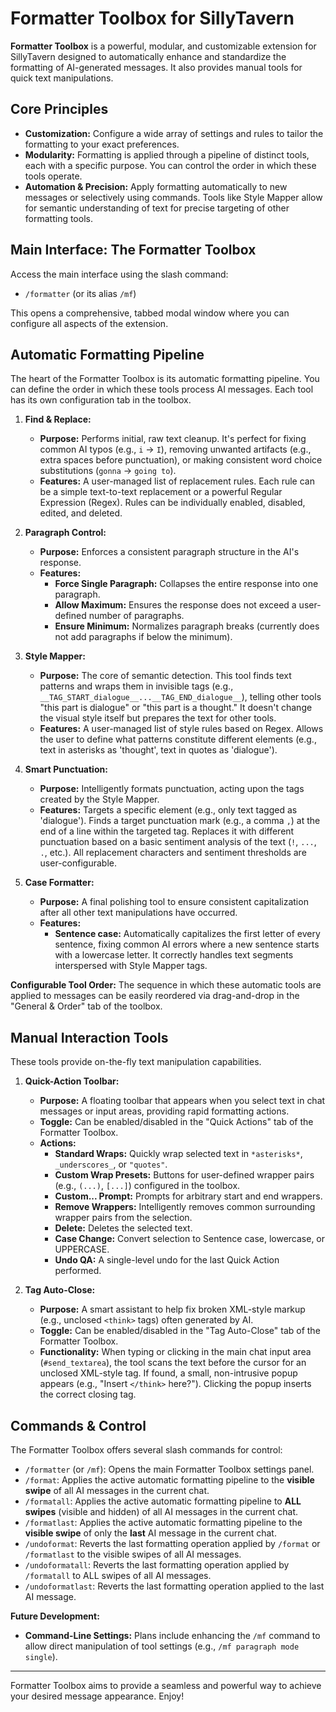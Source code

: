 # Formatter Toolbox for SillyTavern

**Formatter Toolbox** is a powerful, modular, and customizable extension for SillyTavern designed to automatically enhance and standardize the formatting of AI-generated messages. It also provides manual tools for quick text manipulations.

## Core Principles

*   **Customization:** Configure a wide array of settings and rules to tailor the formatting to your exact preferences.
*   **Modularity:** Formatting is applied through a pipeline of distinct tools, each with a specific purpose. You can control the order in which these tools operate.
*   **Automation & Precision:** Apply formatting automatically to new messages or selectively using commands. Tools like Style Mapper allow for semantic understanding of text for precise targeting of other formatting tools.

## Main Interface: The Formatter Toolbox

Access the main interface using the slash command:

*   `/formatter` (or its alias `/mf`)

This opens a comprehensive, tabbed modal window where you can configure all aspects of the extension.

## Automatic Formatting Pipeline

The heart of the Formatter Toolbox is its automatic formatting pipeline. You can define the order in which these tools process AI messages. Each tool has its own configuration tab in the toolbox.

1.  **Find & Replace:**
    *   **Purpose:** Performs initial, raw text cleanup. It's perfect for fixing common AI typos (e.g., `i` -> `I`), removing unwanted artifacts (e.g., extra spaces before punctuation), or making consistent word choice substitutions (`gonna` -> `going to`).
    *   **Features:** A user-managed list of replacement rules. Each rule can be a simple text-to-text replacement or a powerful Regular Expression (Regex). Rules can be individually enabled, disabled, edited, and deleted.

2.  **Paragraph Control:**
    *   **Purpose:** Enforces a consistent paragraph structure in the AI's response.
    *   **Features:**
        *   **Force Single Paragraph:** Collapses the entire response into one paragraph.
        *   **Allow Maximum:** Ensures the response does not exceed a user-defined number of paragraphs.
        *   **Ensure Minimum:** Normalizes paragraph breaks (currently does not add paragraphs if below the minimum).

3.  **Style Mapper:**
    *   **Purpose:** The core of semantic detection. This tool finds text patterns and wraps them in invisible tags (e.g., `__TAG_START_dialogue__...__TAG_END_dialogue__`), telling other tools "this part is dialogue" or "this part is a thought." It doesn't change the visual style itself but prepares the text for other tools.
    *   **Features:** A user-managed list of style rules based on Regex. Allows the user to define what patterns constitute different elements (e.g., text in asterisks as 'thought', text in quotes as 'dialogue').

4.  **Smart Punctuation:**
    *   **Purpose:** Intelligently formats punctuation, acting upon the tags created by the Style Mapper.
    *   **Features:** Targets a specific element (e.g., only text tagged as 'dialogue'). Finds a target punctuation mark (e.g., a comma `,`) at the end of a line within the targeted tag. Replaces it with different punctuation based on a basic sentiment analysis of the text (`!`, `...`, `.`, etc.). All replacement characters and sentiment thresholds are user-configurable.

5.  **Case Formatter:**
    *   **Purpose:** A final polishing tool to ensure consistent capitalization after all other text manipulations have occurred.
    *   **Features:**
        *   **Sentence case:** Automatically capitalizes the first letter of every sentence, fixing common AI errors where a new sentence starts with a lowercase letter. It correctly handles text segments interspersed with Style Mapper tags.

**Configurable Tool Order:** The sequence in which these automatic tools are applied to messages can be easily reordered via drag-and-drop in the "General & Order" tab of the toolbox.

## Manual Interaction Tools

These tools provide on-the-fly text manipulation capabilities.

1.  **Quick-Action Toolbar:**
    *   **Purpose:** A floating toolbar that appears when you select text in chat messages or input areas, providing rapid formatting actions.
    *   **Toggle:** Can be enabled/disabled in the "Quick Actions" tab of the Formatter Toolbox.
    *   **Actions:**
        *   **Standard Wraps:** Quickly wrap selected text in `*asterisks*`, `_underscores_`, or `"quotes"`.
        *   **Custom Wrap Presets:** Buttons for user-defined wrapper pairs (e.g., `(...)`, `[...]`) configured in the toolbox.
        *   **Custom... Prompt:** Prompts for arbitrary start and end wrappers.
        *   **Remove Wrappers:** Intelligently removes common surrounding wrapper pairs from the selection.
        *   **Delete:** Deletes the selected text.
        *   **Case Change:** Convert selection to Sentence case, lowercase, or UPPERCASE.
        *   **Undo QA:** A single-level undo for the last Quick Action performed.

2.  **Tag Auto-Close:**
    *   **Purpose:** A smart assistant to help fix broken XML-style markup (e.g., unclosed `<think>` tags) often generated by AI.
    *   **Toggle:** Can be enabled/disabled in the "Tag Auto-Close" tab of the Formatter Toolbox.
    *   **Functionality:** When typing or clicking in the main chat input area (`#send_textarea`), the tool scans the text before the cursor for an unclosed XML-style tag. If found, a small, non-intrusive popup appears (e.g., "Insert `</think>` here?"). Clicking the popup inserts the correct closing tag.

## Commands & Control

The Formatter Toolbox offers several slash commands for control:

*   `/formatter` (or `/mf`): Opens the main Formatter Toolbox settings panel.
*   `/format`: Applies the active automatic formatting pipeline to the **visible swipe** of all AI messages in the current chat.
*   `/formatall`: Applies the active automatic formatting pipeline to **ALL swipes** (visible and hidden) of all AI messages in the current chat.
*   `/formatlast`: Applies the active automatic formatting pipeline to the **visible swipe** of only the **last** AI message in the current chat.
*   `/undoformat`: Reverts the last formatting operation applied by `/format` or `/formatlast` to the visible swipes of all AI messages.
*   `/undoformatall`: Reverts the last formatting operation applied by `/formatall` to ALL swipes of all AI messages.
*   `/undoformatlast`: Reverts the last formatting operation applied to the last AI message.

**Future Development:**
*   **Command-Line Settings:** Plans include enhancing the `/mf` command to allow direct manipulation of tool settings (e.g., `/mf paragraph mode single`).

---
Formatter Toolbox aims to provide a seamless and powerful way to achieve your desired message appearance. Enjoy!
